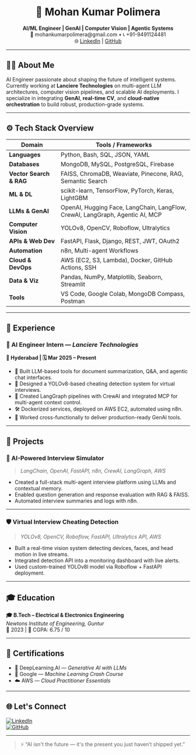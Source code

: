 <h1 align="center">🚀 Mohan Kumar Polimera</h1>


<p align="center">
  <b>AI/ML Engineer | GenAI | Computer Vision | Agentic Systems</b><br>
  📧 mohankumarpolimera@gmail.com • 📞 +91-9491124481 <br>
  🌐 <a href="https://www.linkedin.com/in/mohankumarpolimera/">LinkedIn</a> | <a href="https://github.com/mohankumarpolimera">GitHub</a>
</p>

---

## 👨‍💻 About Me

AI Engineer passionate about shaping the future of intelligent systems. Currently working at **Lanciere Technologies** on multi-agent LLM architectures, computer vision pipelines, and scalable AI deployments. I specialize in integrating **GenAI**, **real-time CV**, and **cloud-native orchestration** to build robust, production-grade systems.





---

## ⚙️ Tech Stack Overview

| Domain                    | Tools / Frameworks |
|--------------------------|--------------------|
| **Languages**            | Python, Bash, SQL, JSON, YAML |
| **Databases**            | MongoDB, MySQL, PostgreSQL, Firebase |
| **Vector Search & RAG**  | FAISS, ChromaDB, Weaviate, Pinecone, RAG, Semantic Search |
| **ML & DL**              | scikit-learn, TensorFlow, PyTorch, Keras, LightGBM |
| **LLMs & GenAI**         | OpenAI, Hugging Face, LangChain, LangFlow, CrewAI, LangGraph, Agentic AI, MCP |
| **Computer Vision**      | YOLOv8, OpenCV, Roboflow, Ultralytics |
| **APIs & Web Dev**       | FastAPI, Flask, Django, REST, JWT, OAuth2 |
| **Automation**           | n8n, Multi-agent Workflows |
| **Cloud & DevOps**       | AWS (EC2, S3, Lambda), Docker, GitHub Actions, SSH |
| **Data & Viz**           | Pandas, NumPy, Matplotlib, Seaborn, Streamlit |
| **Tools**                | VS Code, Google Colab, MongoDB Compass, Postman |

---

## 💼 Experience

### 🏢 AI Engineer Intern — *Lanciere Technologies*  
**📍 Hyderabad | 🗓️ Mar 2025 – Present**

- 🧠 Built LLM-based tools for document summarization, Q&A, and agentic chat interfaces.  
- 🎥 Designed a YOLOv8-based cheating detection system for virtual interviews.  
- 🤖 Created LangGraph pipelines with CrewAI and integrated MCP for multi-agent context control.  
- 🛠️ Dockerized services, deployed on AWS EC2, automated using n8n.  
- 🤝 Worked cross-functionally to deliver production-ready GenAI tools.

---

## 🔬 Projects

### 🎯 AI-Powered Interview Simulator
> *LangChain, OpenAI, FastAPI, n8n, CrewAI, LangGraph, AWS*

- Created a full-stack multi-agent interview platform using LLMs and contextual memory.  
- Enabled question generation and response evaluation with RAG & FAISS.  
- Automated interview summaries and logs with n8n.

---

### 🛡️ Virtual Interview Cheating Detection
> *YOLOv8, OpenCV, Roboflow, FastAPI, Ultralytics API, AWS*

- Built a real-time vision system detecting devices, faces, and head motion in live streams.  
- Integrated detection API into a monitoring dashboard with live alerts.  
- Used custom-trained YOLOv8l model via Roboflow + FastAPI deployment.

---

## 🎓 Education

**🎓 B.Tech – Electrical & Electronics Engineering**  
_Newtons Institute of Engineering, Guntur_  
📅 2023 | 🎯 CGPA: 6.75 / 10

---

## 📜 Certifications

- 🧠 DeepLearning.AI — *Generative AI with LLMs*  
- 📘 Google — *Machine Learning Crash Course*  
- ☁️ AWS — *Cloud Practitioner Essentials*

---

## 🌐 Let's Connect

[![LinkedIn](https://img.shields.io/badge/LinkedIn-blue?logo=linkedin)](https://www.linkedin.com/in/mohankumarpolimera/)  
[![GitHub](https://img.shields.io/badge/GitHub-black?logo=github)](https://github.com/mohankumarpolimera)

---

> ⚡ “AI isn't the future — it's the present you just haven’t shipped yet.”
